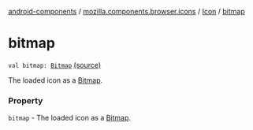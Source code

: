 [android-components](../../index.md) / [mozilla.components.browser.icons](../index.md) / [Icon](index.md) / [bitmap](./bitmap.md)

# bitmap

`val bitmap: `[`Bitmap`](https://developer.android.com/reference/android/graphics/Bitmap.html) [(source)](https://github.com/mozilla-mobile/android-components/blob/master/components/browser/icons/src/main/java/mozilla/components/browser/icons/Icon.kt#L17)

The loaded icon as a [Bitmap](https://developer.android.com/reference/android/graphics/Bitmap.html).

### Property

`bitmap` - The loaded icon as a [Bitmap](https://developer.android.com/reference/android/graphics/Bitmap.html).